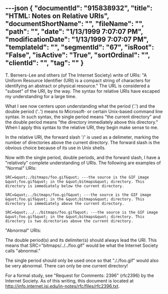 ---json
{
  "documentId": "915838932",
  "title": "HTML: Notes on Relative URIs",
  "documentShortName": "",
  "fileName": "",
  "path": "",
  "date": "1/13/1999 7:07:07 PM",
  "modificationDate": "1/13/1999 7:07:07 PM",
  "templateId": "",
  "segmentId": "67",
  "isRoot": "False",
  "isActive": "True",
  "sortOrdinal": "",
  "clientId": "",
  "tag": ""
}
---

T. Berners-Lee and others (of The Internet Society) write of URIs: &quot;A Uniform Resource Identifier (URI) is a compact string of characters for identifying an abstract or physical resource.&quot; The URL is considered a &quot;subset&quot; of the URI, by the way. The syntax for relative URIs have escaped my understanding for a large time.

What I see now centers upon understanding what the period ('.') and the double period ('..') means to Microsoft- or certain Unix-based command line syntax. In such syntax, the single period means &quot;the current directory&quot; and the double period means &quot;the directory immediately above this directory.&quot; When I apply this syntax to the relative URI, they begin make sense to me.

In the relative URI, the forward slash '/' is used as a delimeter, marking the number of directories above the current directory. The forward slash is the obvious choice because of its use in Unix shells.

Now with the single period, double periods, and the forward slash, I have a &quot;relatively&quot; complete understanding of URIs. The following are examples of &quot;Normal&quot; URIs:

    SRC=&quot;./bitmaps/foo.gif&quot; ---the source is the GIF image &quot;foo.gif&quot; in the &quot;bitmaps&quot; directory. This directory is immediately below the current directory.

    SRC=&quot;../bitmaps/foo.gif&quot; ---the source is the GIF image &quot;foo.gif&quot; in the &quot;bitmaps&quot; directory. This directory is immediately above the current directory.

    SRC=&quot;../../bitmaps/foo.gif&quot; ---the source is the GIF image &quot;foo.gif&quot; in the &quot;bitmaps&quot; directory. This directory is two directories above the current directory.


&quot;Abnormal&quot; URIs:

The double period(s) and its delimiter(s) should always lead the URI. This means that SRC=&quot;bitmaps/../../foo.gif&quot; would be what the Internet Society calls &quot;abnormal.&quot;

The single period should only be used once so that &quot;././foo.gif&quot; would also be very abnormal. There can only be one current directory!

For a formal study, see &quot;Request for Comments: 2396&quot; (rfc2396) by the Internet Society. As of this writing, this document is located at http://info.internet.isi.edu/in-notes/rfc/files/rfc2396.txt.
